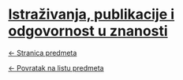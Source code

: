 # [Istraživanja, publikacije i odgovornost u znanosti](https://www.github.com/studosi-fer/IPOUZ)
[<- Stranica predmeta](https://www.fer.unizg.hr/predmet/ipouz)

[<- Povratak na listu predmeta](https://www.github.com/studosi/FER)
